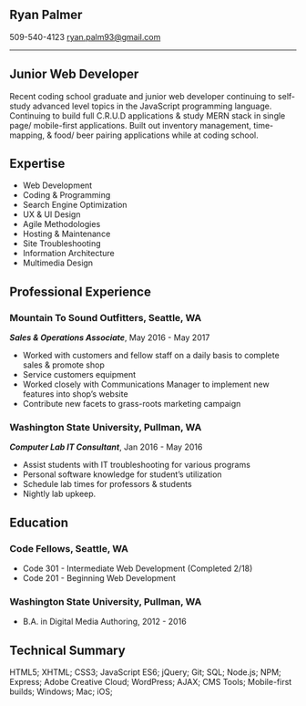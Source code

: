## Ryan Palmer
509-540-4123
[ryan.palm93@gmail.com](mailto:ryan.palm93@gmail.com)
*** 
## Junior Web Developer
Recent coding school graduate and junior web developer continuing to self-study advanced level topics in the JavaScript programming language. Continuing to build full C.R.U.D applications & study MERN stack in single page/ mobile-first applications. Built out inventory management, time-mapping, & food/ beer pairing applications while at coding school.
## Expertise
* Web Development
* Coding & Programming
* Search Engine Optimization
* UX & UI Design
* Agile Methodologies
* Hosting & Maintenance
* Site Troubleshooting
* Information Architecture
* Multimedia Design
## Professional Experience
### **Mountain To Sound Outfitters**, Seattle, WA
**_Sales & Operations Associate_**, May 2016 - May 2017
* Worked with customers and fellow staff on a daily basis to complete sales & promote shop
* Service customers equipment 
* Worked closely with Communications Manager to implement new features into shop’s website
* Contribute new facets to grass-roots marketing campaign
### **Washington State University**, Pullman, WA
**_Computer Lab IT Consultant_**, Jan 2016 - May 2016
* Assist students with IT troubleshooting for various programs
* Personal software knowledge for student’s utilization 
* Schedule lab times for professors & students 
* Nightly lab upkeep.

## Education
### **Code Fellows**, Seattle, WA
* Code 301 - Intermediate Web Development (Completed 2/18)
* Code 201 - Beginning Web Development 
### **Washington State University**, Pullman, WA
* B.A. in Digital Media Authoring, 2012 - 2016

## Technical Summary
HTML5; XHTML; CSS3; JavaScript ES6; jQuery; Git; SQL; Node.js; NPM; Express; Adobe Creative Cloud; WordPress; AJAX; CMS Tools; Mobile-first builds; Windows; Mac; iOS;


